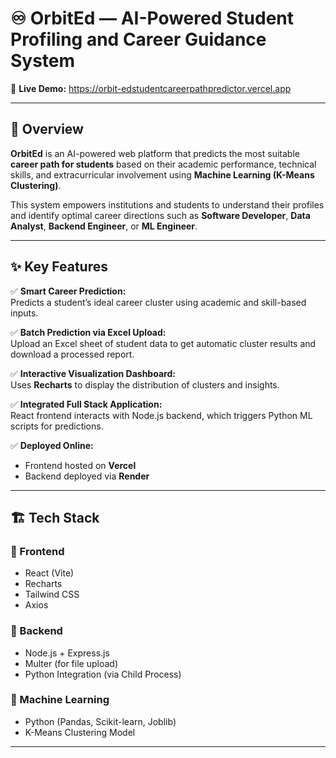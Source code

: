 # ♾️ OrbitEd — AI-Powered Student Profiling and Career Guidance System

🚀 **Live Demo:** https://orbit-edstudentcareerpathpredictor.vercel.app 

---

## 🧠 Overview

**OrbitEd** is an AI-powered web platform that predicts the most suitable **career path for students** based on their academic performance, technical skills, and extracurricular involvement using **Machine Learning (K-Means Clustering)**.

This system empowers institutions and students to understand their profiles and identify optimal career directions such as **Software Developer**, **Data Analyst**, **Backend Engineer**, or **ML Engineer**.

---

## ✨ Key Features

✅ **Smart Career Prediction:**  
Predicts a student’s ideal career cluster using academic and skill-based inputs.  

✅ **Batch Prediction via Excel Upload:**  
Upload an Excel sheet of student data to get automatic cluster results and download a processed report.  

✅ **Interactive Visualization Dashboard:**  
Uses **Recharts** to display the distribution of clusters and insights.  

✅ **Integrated Full Stack Application:**  
React frontend interacts with Node.js backend, which triggers Python ML scripts for predictions.  

✅ **Deployed Online:**  
- Frontend hosted on **Vercel**  
- Backend deployed via **Render**

---

## 🏗️ Tech Stack

### 🔹 Frontend
- React (Vite)
- Recharts
- Tailwind CSS
- Axios  

### 🔹 Backend
- Node.js + Express.js
- Multer (for file upload)
- Python Integration (via Child Process)

### 🔹 Machine Learning
- Python (Pandas, Scikit-learn, Joblib)
- K-Means Clustering Model

---

